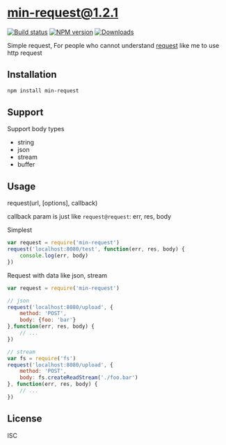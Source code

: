 min-request@1.2.1
===

[![Build status][travis-image]][travis-url]
[![NPM version][npm-image]][npm-url]
[![Downloads][downloads-image]][downloads-url]

Simple request, For people who cannot understand [request](https://github.com/request/request) like me to use http request

Installation
---

```sh
npm install min-request 
```

Support
---

Support body types

- string
- json
- stream
- buffer

Usage
---

request(url, [options], callback)

callback param is just like `request@request`: err, res, body

Simplest

```js
var request = require('min-request')
request('localhost:8080/test', function(err, res, body) {
    console.log(err, body)
})
```

Request with data like json, stream

```js
var request = require('min-request')

// json
request('localhost:8080/upload', {
    method: 'POST',
    body: {foo: 'bar'}
},function(err, res, body) {
    // ...
})

// stream
var fs = require('fs')
request('localhost:8080/upload', {
    method: 'POST',
    body: fs.createReadStream('./foo.bar')
}, function(err, res, body) {
    // ...
})
```

License
---

ISC

[npm-image]: https://img.shields.io/npm/v/min-request.svg?style=flat-square
[npm-url]: https://npmjs.org/package/min-request
[travis-image]: https://img.shields.io/travis/chunpu/min-request.svg?style=flat-square
[travis-url]: https://travis-ci.org/chunpu/min-request
[downloads-image]: http://img.shields.io/npm/dm/min-request.svg?style=flat-square
[downloads-url]: https://npmjs.org/package/min-request
